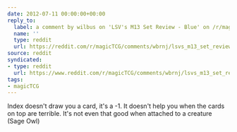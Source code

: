 ```yaml
---
date: 2012-07-11 00:00:00+00:00
reply_to:
  label: a comment by wilbus on 'LSV's M13 Set Review - Blue' on /r/magicTCG
  name: ''
  type: reddit
  url: https://reddit.com/r/magicTCG/comments/wbrnj/lsvs_m13_set_review_blue/c5cdstp/
source: reddit
syndicated:
- type: reddit
  url: https://www.reddit.com/r/magicTCG/comments/wbrnj/lsvs_m13_set_review_blue/c5cduki/
tags:
- magicTCG
---
```


Index doesn't draw you a card, it's a -1. It doesn't help you when the cards on top are terrible. It's not even that good when attached to a creature (Sage Owl)